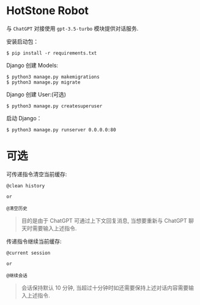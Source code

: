 # HotStone Robot

与 `ChatGPT` 对接使用 `gpt-3.5-turbo` 模块提供对话服务.

安装启动包：
```
$ pip install -r requirements.txt
```

Django 创建 Models:
```
$ python3 manage.py makemigrations
$ python3 manage.py migrate
```

Django 创建 User:(可选)
```
$ python3 manage.py createsuperuser
```

启动 Django：
```
$ python3 manage.py runserver 0.0.0.0:80
```

# 可选

可传递指令清空当前缓存:

```
@clean history

or

@清空历史
```

> 目的是由于 ChatGPT 可通过上下文回复消息, 当想要重新与 ChatGPT 聊天时需要输入上述指令.

传递指令继续当前缓存:

```
@current session

or

@继续会话
```

> 会话保持默认 10 分钟, 当超过十分钟时如还需要保持上述对话内容需要输入上述指令.